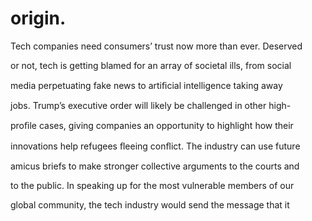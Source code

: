 # origin.

Tech companies need consumers’ trust now more than ever. Deserved

or not, tech is getting blamed for an array of societal ills, from social

media perpetuating fake news to artiﬁcial intelligence taking away

jobs. Trump’s executive order will likely be challenged in other high-

proﬁle cases, giving companies an opportunity to highlight how their

innovations help refugees ﬂeeing conﬂict. The industry can use future

amicus briefs to make stronger collective arguments to the courts and

to the public. In speaking up for the most vulnerable members of our

global community, the tech industry would send the message that it